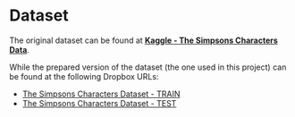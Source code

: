 # Dataset

The original dataset can be found at [__Kaggle - The Simpsons Characters Data__](https://www.kaggle.com/alexattia/the-simpsons-characters-dataset).


While the prepared version of the dataset (the one used in this project) can be found
at the following Dropbox URLs:

- [The Simpsons Characters Dataset - TRAIN](https://www.dropbox.com/s/gu1r2rohhn2jsaa/train.zip?dl=0)
- [The Simpsons Characters Dataset - TEST](https://www.dropbox.com/s/d7xnjiykl7ro6oc/test.zip?dl=0)

